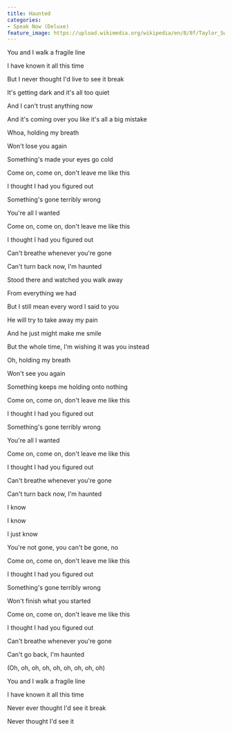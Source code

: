 ```yaml
---
title: Haunted
categories:
- Speak Now (Deluxe)
feature_image: https://upload.wikimedia.org/wikipedia/en/8/8f/Taylor_Swift_-_Speak_Now_cover.png
--- 
```

You and I walk a fragile line

I have known it all this time

But I never thought I'd live to see it break

It's getting dark and it's all too quiet

And I can't trust anything now

And it's coming over you like it's all a big mistake

Whoa, holding my breath

Won't lose you again

Something's made your eyes go cold

Come on, come on, don't leave me like this

I thought I had you figured out

Something's gone terribly wrong

You're all I wanted

Come on, come on, don't leave me like this

I thought I had you figured out

Can't breathe whenever you're gone

Can't turn back now, I'm haunted

Stood there and watched you walk away

From everything we had

But I still mean every word I said to you

He will try to take away my pain

And he just might make me smile

But the whole time, I'm wishing it was you instead

Oh, holding my breath

Won't see you again

Something keeps me holding onto nothing

Come on, come on, don't leave me like this

I thought I had you figured out

Something's gone terribly wrong

You're all I wanted

Come on, come on, don't leave me like this

I thought I had you figured out

Can't breathe whenever you're gone

Can't turn back now, I'm haunted

I know

I know

I just know

You're not gone, you can't be gone, no

Come on, come on, don't leave me like this

I thought I had you figured out

Something's gone terribly wrong

Won't finish what you started

Come on, come on, don't leave me like this

I thought I had you figured out

Can't breathe whenever you're gone

Can't go back, I'm haunted

(Oh, oh, oh, oh, oh, oh, oh, oh, oh)

You and I walk a fragile line

I have known it all this time

Never ever thought I'd see it break

Never thought I'd see it